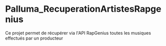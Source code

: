 # Palluma_RecuperationArtistesRapgenius

Ce projet permet de récupérer via l'API RapGenius toutes les musiques effectués par un producteur
